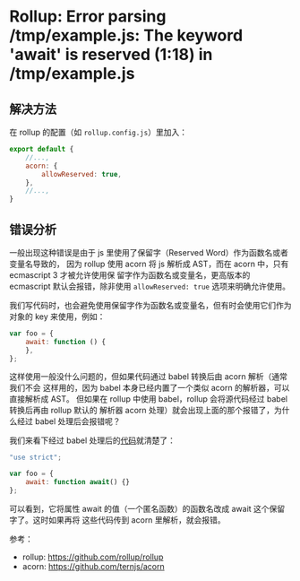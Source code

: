 # Rollup: Error parsing /tmp/example.js: The keyword 'await' is reserved (1:18) in /tmp/example.js

## 解决方法

在 rollup 的配置（如 `rollup.config.js`）里加入：
```javascript
export default {
    //...,
    acorn: {
        allowReserved: true,
    },
    //...,
}
```

## 错误分析

一般出现这种错误是由于 js 里使用了保留字（Reserved Word）作为函数名或者变量名导致的，
因为 rollup 使用 acorn 将 js 解析成 AST，而在 acorn 中，只有 ecmascript 3 才被允许使用保
留字作为函数名或变量名，更高版本的 ecmascript 默认会报错，除非使用
`allowReserved: true` 选项来明确允许使用。

我们写代码时，也会避免使用保留字作为函数名或变量名，但有时会使用它们作为对象的 key
来使用，例如：

```javascript
var foo = {
    await: function () {
    },
};
```

这样使用一般没什么问题的，但如果代码通过 babel 转换后由 acorn 解析（通常我们不会
这样用的，因为 babel 本身已经内置了一个类似 acorn 的解析器，可以直接解析成 AST。
但如果在 rollup 中使用 babel，rollup 会将源代码经过 babel 转换后再由 rollup 默认的
解析器 acorn 处理）就会出现上面的那个报错了，为什么经过 babel 处理后会报错呢？

我们来看下经过 babel 处理后的[代码](http://babeljs.io/repl/#?evaluate=false&lineWrap=false&presets=es2015&code=var%20foo%20%3D%20%7B%0A%20%20await%3A%20function%20()%20%7B%0A%20%20%7D%0A%7D%3B)就清楚了：

```javascript
"use strict";

var foo = {
    await: function await() {}
};
```

可以看到，它将属性 await 的值（一个匿名函数）的函数名改成 await 这个保留字了。这时如果再将
这些代码传到 acorn 里解析，就会报错。



参考：

* rollup: https://github.com/rollup/rollup
* acorn: https://github.com/ternjs/acorn
